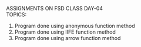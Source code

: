ASSIGNMENTS ON FSD CLASS DAY-04<br>
TOPICS:<br>
1) Program done using anonymous function method <br>
2) Program done using IIFE function method <br>
3) Program done using arrow function method
